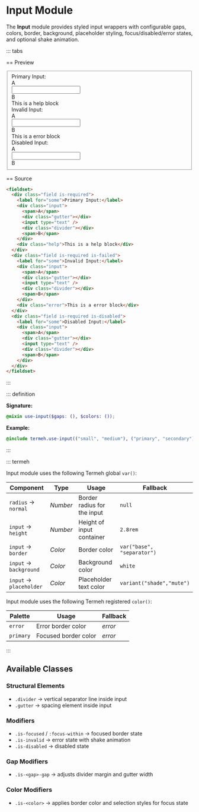 # Input Module

The **Input** module provides styled input wrappers with configurable gaps, colors, border, background, placeholder styling, focus/disabled/error states, and optional shake animation.

::: tabs

== Preview

<!-- markdownlint-disable MD033 -->
<Preview height="3rem">
  <div class="demo">
    <fieldset>
      <div class="field is-required">
        <label for="some">Primary Input:</label>
        <div class="input">
          <span>A</span>
          <div class="gutter"></div>
          <input type="text" />
          <div class="divider"></div>
          <span>B</span>
        </div>
        <div class="help">This is a help block</div>
      </div>
      <div class="field is-required is-failed">
        <label for="some">Invalid Input:</label>
        <div class="input">
          <span>A</span>
          <div class="gutter"></div>
          <input type="text" />
          <div class="divider"></div>
          <span>B</span>
        </div>
        <div class="error">This is a error block</div>
      </div>
      <div class="field is-required is-disabled">
        <label for="some">Disabled Input:</label>
        <div class="input">
          <span>A</span>
          <div class="gutter"></div>
          <input type="text" />
          <div class="divider"></div>
          <span>B</span>
        </div>
      </div>
    </fieldset>
  </div>
</Preview>
<!-- markdownlint-enable MD033 -->

== Source

```html
<fieldset>
  <div class="field is-required">
    <label for="some">Primary Input:</label>
    <div class="input">
      <span>A</span>
      <div class="gutter"></div>
      <input type="text" />
      <div class="divider"></div>
      <span>B</span>
    </div>
    <div class="help">This is a help block</div>
  </div>
  <div class="field is-required is-failed">
    <label for="some">Invalid Input:</label>
    <div class="input">
      <span>A</span>
      <div class="gutter"></div>
      <input type="text" />
      <div class="divider"></div>
      <span>B</span>
    </div>
    <div class="error">This is a error block</div>
  </div>
  <div class="field is-required is-disabled">
    <label for="some">Disabled Input:</label>
    <div class="input">
      <span>A</span>
      <div class="gutter"></div>
      <input type="text" />
      <div class="divider"></div>
      <span>B</span>
    </div>
  </div>
</fieldset>
```

:::

::: definition

**Signature:**

```scss
@mixin use-input($gaps: (), $colors: ());
```

**Example:**

```scss
@include termeh.use-input(("small", "medium"), ("primary", "secondary"));
```

:::

::: termeh

Input module uses the following Termeh global `var()`:

| Component               | Type     | Usage                       | Fallback                   |
| ----------------------- | -------- | --------------------------- | -------------------------- |
| `radius` → `normal`     | _Number_ | Border radius for the input | `null`                     |
| `input` → `height`      | _Number_ | Height of input container   | `2.8rem`                   |
| `input` → `border`      | _Color_  | Border color                | `var("base", "separator")` |
| `input` → `background`  | _Color_  | Background color            | `white`                    |
| `input` → `placeholder` | _Color_  | Placeholder text color      | `variant("shade","mute")`  |

Input module uses the following Termeh registered `color()`:

| Palette   | Usage                | Fallback |
| --------- | -------------------- | -------- |
| `error`   | Error border color   | _error_  |
| `primary` | Focused border color | _error_  |

:::

## Available Classes

### Structural Elements

- `.divider` → vertical separator line inside input
- `.gutter` → spacing element inside input

### Modifiers

- `.is-focused` / `:focus-within` → focused border state
- `.is-invalid` → error state with shake animation
- `.is-disabled` → disabled state

### Gap Modifiers

- `.is-<gap>-gap` → adjusts divider margin and gutter width

### Color Modifiers

- `.is-<color>` → applies border color and selection styles for focus state
